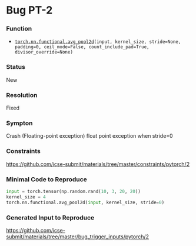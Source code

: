 # Bug PT-2
### Function
* [`torch.nn.functional.avg_pool2d`](https://pytorch.org/docs/stable/nn.functional.html#torch.nn.functional.avg_pool2d)`(input, kernel_size, stride=None, padding=0, ceil_mode=False, count_include_pad=True, divisor_override=None)`
### Status
New
### Resolution
Fixed
### Sympton
Crash (Floating-point exception)
float point exception when stride=0
### Constraints
https://github.com/icse-submit/materials/tree/master/constraints/pytorch/2
### Minimal Code to Reproduce
~~~python
input = torch.tensor(np.random.rand(10, 3, 20, 20))
kernel_size = 4
torch.nn.functional.avg_pool2d(input, kernel_size, stride=0)
~~~
### Generated Input to Reproduce
https://github.com/icse-submit/materials/tree/master/bug_trigger_inputs/pytorch/2
